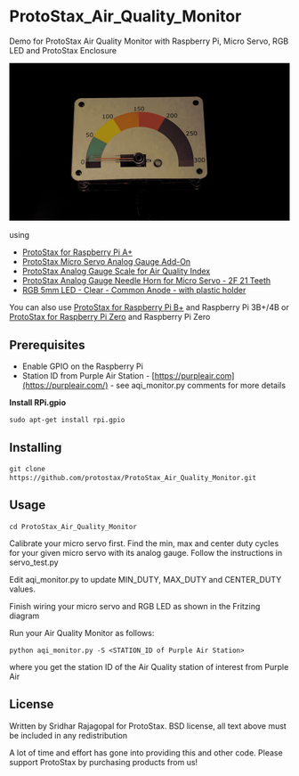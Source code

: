 # ProtoStax_Air_Quality_Monitor

Demo for ProtoStax Air Quality Monitor with Raspberry Pi, Micro Servo,
RGB LED and ProtoStax Enclosure

![ProtoStax Air Quality Monitor Demo](ProtoStax_Air_Quality_Monitor_Demo.gif)

using
* [ProtoStax for Raspberry Pi A+](https://www.protostax.com/products/protostax-for-raspberry-pi-a)
* [ProtoStax Micro Servo Analog Gauge Add-On](https://www.protostax.com/products/protostax-micro-servo-analog-gauge-add-on)
* [ProtoStax Analog Gauge Scale for Air Quality Index](https://www.protostax.com/products/protostax-analog-gauge-scale-for-air-quality-index)
* [ProtoStax Analog Gauge Needle Horn for Micro Servo - 2F 21 Teeth](https://www.protostax.com/products/protostax-analog-gauge-needle-horn-for-micro-servo-2f-21-teeth)
* [RGB 5mm LED - Clear - Common Anode - with plastic holder](https://www.protostax.com/products/rgb-5mm-led-clear-common-anode-with-plastic-holder)


You can also use
[ProtoStax for Raspberry Pi B+](https://www.protostax.com/products/protostax-for-raspberry-pi-b)
and Raspberry Pi 3B+/4B
or
 [ProtoStax for Raspberry Pi Zero](https://www.protostax.com/products/protostax-for-raspberry-pi-zero)
 and Raspberry Pi Zero

## Prerequisites

* Enable GPIO on the Raspberry Pi
* Station ID from Purple Air Station -
[https://purpleair.com](https://purpleair.com/) - see
aqi_monitor.py comments for more details

**Install RPi.gpio**

```
sudo apt-get install rpi.gpio
```

## Installing

```
git clone https://github.com/protostax/ProtoStax_Air_Quality_Monitor.git
```

## Usage

```
cd ProtoStax_Air_Quality_Monitor
```

Calibrate your micro servo first. Find the min, max and center duty
cycles for your given micro servo with its analog gauge. Follow the
instructions in servo_test.py

Edit aqi_monitor.py to update MIN_DUTY, MAX_DUTY and CENTER_DUTY
values.

Finish wiring your micro servo and RGB LED as shown in the Fritzing diagram

Run your Air Quality Monitor as follows:

```
python aqi_monitor.py -S <STATION_ID of Purple Air Station>
```

where you get the station ID of the Air Quality station of interest
from Purple Air

## License

Written by Sridhar Rajagopal for ProtoStax. BSD license, all text above must be included in any redistribution

A lot of time and effort has gone into providing this and other code. Please support ProtoStax by purchasing products from us!


